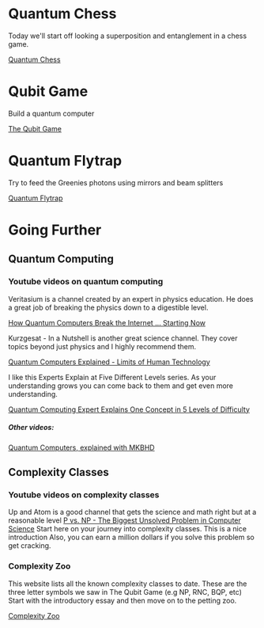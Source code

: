 # Quantum Chess

Today we'll start off looking a superposition and entanglement in a chess game.

[Quantum Chess](https://iqim.caltech.edu/quantum-puzzles/)

# Qubit Game

Build a quantum computer

[The Qubit Game](https://quantumai.google/education/thequbitgame)

# Quantum Flytrap

Try to feed the Greenies photons using mirrors and beam splitters

[Quantum Flytrap](https://lab.quantumflytrap.com/game)


# Going Further

## Quantum Computing

### Youtube videos on quantum computing

Veritasium is a channel created by an expert in physics education.  He does a great job of breaking the physics down to a digestible level.

[How Quantum Computers Break the Internet ... Starting Now](https://www.youtube.com/watch?v=-UrdExQW0cs&t=617s)

Kurzgesat - In a Nutshell is another great science channel.  They cover topics beyond just physics and I highly recommend them.

[Quantum Computers Explained - Limits of Human Technology](https://youtu.be/JhHMJCUmq28)

I like this Experts Explain at Five Different Levels series.  As your understanding grows you can come back to them and get even more understanding.

[Quantum Computing Expert Explains One Concept in 5 Levels of Difficulty](https://youtu.be/OWJCfOvochA)

##### Other videos:

[Quantum Computers, explained with MKBHD](https://youtu.be/e3fz3dqhN44)


## Complexity Classes
### Youtube videos on complexity classes

Up and Atom is a good channel that gets the science and math right but at a reasonable level
[P vs. NP - The Biggest Unsolved Problem in Computer Science](https://www.youtube.com/watch?v=EHp4FPyajKQ)
Start here on your journey into complexity classes.  This is a nice introduction
Also, you can earn a million dollars if you solve this problem so get cracking.



### Complexity Zoo

This website lists all the known complexity classes to date.  These are the three letter symbols we saw in The Qubit Game (e.g NP, RNC, BQP, etc)
Start with the introductory essay and then move on to the petting zoo.

[Complexity Zoo](https://complexityzoo.net/Complexity_Zoo)
